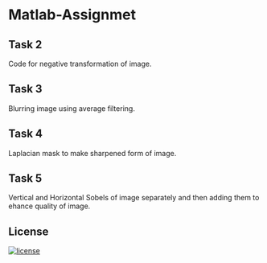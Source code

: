 # Matlab-Assignmet

## Task 2
Code for negative transformation of image.   

## Task 3 
Blurring image using average filtering. 

## Task 4
Laplacian mask to make sharpened form of image.

## Task 5
Vertical and Horizontal Sobels of image separately and then adding them to ehance quality of image.

## License
[![license](https://img.shields.io/github/license/DAVFoundation/captain-n3m0.svg?style=flat-square)](https://github.com/DAVFoundation/captain-n3m0/blob/master/LICENSE)
